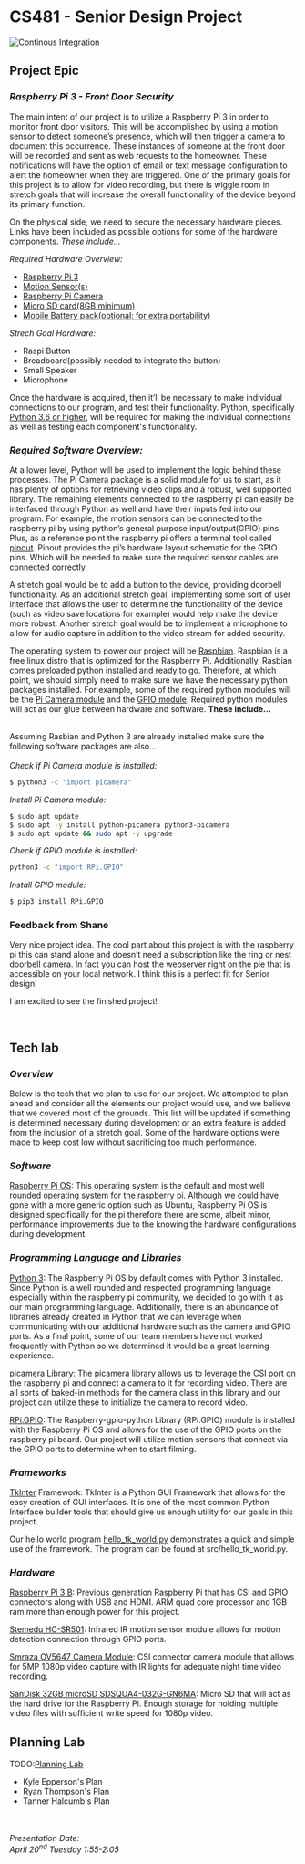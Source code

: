 # CS481 - Senior Design Project

![Continous Integration](https://github.com/shanep-capstone/cs481-s21-team_3/actions/workflows/ci.yml/badge.svg)  
  

## Project Epic

### _Raspberry Pi 3 - Front Door Security_
  
The main intent of our project is to utilize a Raspberry Pi 3 in order to monitor front door visitors. This will be accomplished by using a motion sensor to detect someone’s presence, which will then trigger a camera to document this occurrence. These instances of someone at the front door will be recorded and sent as web requests to the homeowner. These notifications will have the option of email or text message configuration to alert the homeowner when they are triggered. One of the primary goals for this project is to allow for video recording, but there is wiggle room in stretch goals that will increase the overall functionality of the device beyond its primary function. 
  
On the physical side, we need to secure the necessary hardware pieces. Links have been included as possible options for some of the hardware components. _These include..._

_Required Hardware Overview:_
* [Raspberry Pi 3](https://www.amazon.com/Raspberry-Pi-MS-004-00000024-Model-Board/dp/B01LPLPBS8/ref=sr_1_4?dchild=1&keywords=raspberry+pi+3&qid=1612218605&s=electronics&sr=1-4)  
* [Motion Sensor(s)](https://www.amazon.com/gp/product/B07KBWVJMP/ref=ppx_yo_dt_b_asin_title_o07_s00?ie=UTF8&psc=1)  
* [Raspberry Pi Camera](https://www.amazon.com/Camera-Module-Raspberry-Supports-Compatible/dp/B073183KYK/ref=sr_1_4?dchild=1&keywords=raspberry+pi+3+camera&qid=1612218684&s=electronics&sr=1-4)
* [Micro SD card(8GB minimum)](https://www.amazon.com/SanDisk-Ultra-microSDHC-Memory-Adapter/dp/B08GY9NYRM/ref=sr_1_3?dchild=1&keywords=micro+sd+card+32gb&qid=1612218327&sr=8-3)  
* [Mobile Battery pack(optional: for extra portability)](https://www.amazon.com/gp/product/B07YCR7FR9/ref=ppx_yo_dt_b_asin_title_o00_s00?ie=UTF8&psc=1)  

_Strech Goal Hardware:_  
* Raspi Button
* Breadboard(possibly needed to integrate the button)
* Small Speaker
* Microphone
  

Once the hardware is acquired, then it’ll be necessary to make individual connections to our program, and test their functionality. Python, specifically [Python 3.6 or higher](https://www.python.org/downloads/), will be required for making the individual connections as well as testing each component's functionality. 
   

### _Required Software Overview:_

At a lower level, Python will be used to implement the logic behind these processes. The Pi Camera package is a solid module for us to start, as it has plenty of options for retrieving video clips and a robust, well supported library. The remaining elements connected to the raspberry pi can easily be interfaced through Python as well and have their inputs fed into our program. For example, the motion sensors can be connected to the raspberry pi by using python’s general purpose input/output(GPIO) pins. Plus, as a reference point the raspberry pi offers a terminal tool called [pinout](https://www.raspberrypi.org/documentation/usage/gpio/). Pinout provides the pi’s hardware layout schematic for the GPIO pins. Which will be needed to make sure the required sensor cables are connected correctly.

A stretch goal would be to add a button to the device, providing doorbell functionality. As an additional stretch goal, implementing some sort of user interface that allows the user to determine the functionality of the device (such as video save locations for example) would help make the device more robust. Another stretch goal would be to implement a microphone to allow for audio capture in addition to the video stream for added security. 

The operating system to power our project will be [Raspbian](https://www.raspbian.org/). Raspbian is a free linux distro that is optimized for the Raspberry Pi. Additionally, Rasbian comes preloaded python installed and ready to go. Therefore, at which point, we should simply need to make sure we have the necessary python packages installed. For example, some of the required python modules will be the [Pi Camera module](https://picamera.readthedocs.io/en/release-1.13/install.html) and the [GPIO module](https://pypi.org/project/RPi.GPIO/). Required python modules will act as our glue between hardware and software. **These include...**

&nbsp;  
Assuming Rasbian and Python 3 are already installed make sure the following software packages are also...  
&nbsp;   
*Check if Pi Camera module is installed:*
```sh
$ python3 -c "import picamera"
```  
*Install Pi Camera module:*
```sh
$ sudo apt update
$ sudo apt -y install python-picamera python3-picamera
$ sudo apt update && sudo apt -y upgrade
```  
*Check if GPIO module is installed:*
```sh
python3 -c "import RPi.GPIO"
```
*Install GPIO module:*
```sh
$ pip3 install RPi.GPIO
```

### Feedback from Shane

Very nice project idea. The cool part about this project is with the raspberry pi this can stand alone and doesn’t need a subscription like the ring or nest doorbell camera. In fact you can host the webserver right on the pie that is accessible on your local network. I think this is a perfect fit for Senior design!

I am excited to see the finished project! 

  
&nbsp;  
## Tech lab

### _Overview_

Below is the tech that we plan to use for our project. We attempted to plan ahead and consider all the elements our project would use, and we believe that we covered most of the grounds. This list will be updated if something is determined necessary during development or an extra feature is added from the inclusion of a stretch goal. Some of the hardware options were made to keep cost low without sacrificing too much performance.

### _Software_

[Raspberry Pi OS](https://www.raspberrypi.org/documentation/raspbian/): This operating system is the default and most well rounded operating system for the raspberry pi. Although we could have gone with a more generic option such as Ubuntu, Raspberry Pi OS is designed specifically for the pi therefore there are some, albeit minor, performance improvements due to the knowing the hardware configurations during development.

### _Programming Language and Libraries_

[Python 3](https://docs.python.org/3/): The Raspberry Pi OS by default comes with Python 3 installed. Since Python is a well rounded and respected programming language especially within the raspberry pi community, we decided to go with it as our main programming language. Additionally, there is an abundance of libraries already created in Python that we can leverage when communicating with our additional hardware such as the camera and GPIO ports. As a final point, some of our team members have not worked frequently with Python so we determined it would be a great learning experience. 

[picamera](https://picamera.readthedocs.io/en/release-1.13/) Library: The picamera library allows us to leverage the CSI port on the raspberry pi and connect a camera to it for recording video. There are all sorts of baked-in methods for the camera class in this library and our project can utilize these to initialize the camera to record video.

[RPi.GPIO](https://sourceforge.net/p/raspberry-gpio-python/wiki/Home/): The Raspberry-gpio-python Library (RPi.GPIO) module is installed with the Raspberry Pi OS and allows for the use of the GPIO ports on the raspberry pi board. Our project will utilize motion sensors that connect via the GPIO ports to determine when to start filming.

### _Frameworks_

[TkInter](https://wiki.python.org/moin/TkInter) Framework: TkInter is a Python GUI Framework that allows for the easy creation of GUI interfaces. It is one of the most common Python Interface builder tools that should give us enough utility for our goals in this project.

Our hello world program [hello_tk_world.py](https://github.com/shanep-capstone/cs481-s21-team_3/blob/master/src/hello_tk_world.py) demonstrates a quick and simple use of the framework. The program can be found at src/hello_tk_world.py.  

### _Hardware_

[Raspberry Pi 3 B](https://www.amazon.com/Raspberry-Pi-MS-004-00000024-Model-Board/dp/B01LPLPBS8/ref=sr_1_4?dchild=1&keywords=raspberry+pi+3&qid=1612218605&s=electronics&sr=1-4): Previous generation Raspberry Pi that has CSI and GPIO connectors along with USB and HDMI. ARM quad core processor and 1GB ram more than enough power for this project.

[Stemedu HC-SR501](https://www.amazon.com/gp/product/B07KBWVJMP/ref=ppx_yo_dt_b_asin_title_o07_s00?ie=UTF8&psc=1): Infrared IR motion sensor module allows for motion detection connection through GPIO ports.

[Smraza OV5647 Camera Module](https://www.amazon.com/Camera-Module-Raspberry-Supports-Compatible/dp/B073183KYK/ref=sr_1_4?dchild=1&keywords=raspberry+pi+3+camera&qid=1612218684&s=electronics&sr=1-4): CSI connector camera module that allows for 5MP 1080p video capture with IR lights for adequate night time video recording. 

[SanDisk 32GB microSD SDSQUA4-032G-GN6MA](https://www.amazon.com/SanDisk-Ultra-microSDHC-Memory-Adapter/dp/B08GY9NYRM/ref=sr_1_3?dchild=1&keywords=micro+sd+card+32gb&qid=1612218327&sr=8-3): Micro SD that will act as the hard drive for the Raspberry Pi. Enough storage for holding multiple video files with sufficient write speed for 1080p video.


## Planning Lab

TODO:[Planning Lab](https://shanep.github.io/capstone/labs/planning/)

<!--
Left the markdown below as a comment to be a reference point for when we hyperlink our plans.  

- [Jane's Plan](planning/janedoe@u.boisestate.edu.md) 
-->
- Kyle Epperson's Plan
- Ryan Thompson's Plan
- Tanner Halcumb's Plan  

&nbsp;  
&nbsp;         
*Presentation Date:*  
*April 20<sup>nd</sup> Tuesday 1:55-2:05*
